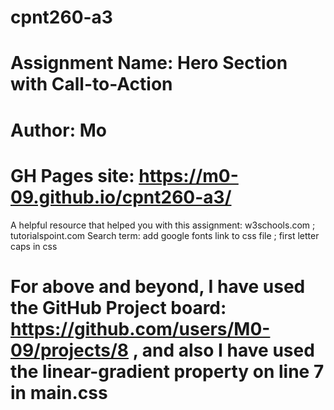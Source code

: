 # cpnt260-a3

# Assignment Name: Hero Section with Call-to-Action

# Author: Mo

# GH Pages site: https://m0-09.github.io/cpnt260-a3/

A helpful resource that helped you with this assignment: w3schools.com ; tutorialspoint.com
Search term: add google fonts link to css file ; first letter caps in css

# For above and beyond, I have used the GitHub Project board: https://github.com/users/M0-09/projects/8 , and also I have used the linear-gradient property on line 7 in main.css
